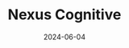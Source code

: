 ---  
layout: startup_page  
title: "Nexus Cognitive"  
id: "nexuscognitive.com"  
permalink: "/nexuscognitivenexuscognitive.com06042024/"  
website: "https://www.nexuscognitive.com"  
funding_round: ""  
funding_amount: ""  
investors: "Insight Partners"  
about: "Nexus Cognitive offers NexusOne, a managed data-as-a-service platform compatible with various cloud and data platforms. It provides a turnkey solution for managing modern data stacks, reducing the need for in-house data expertise and offering predictable pricing. The platform supports data-driven use cases across multiple industries."  
markets: "Data & AI, Fintech, Analytics, Business Intelligence, Cloud Computing, Information Technology, Internet of Things, Machine Learning, Software, Business/Productivity Software, IT Consulting and Outsourcing, Automation/Workflow Software"  
hq: "Addison, Texas, United States"  
founded_year: "2018"  
linkedin: "https://www.linkedin.com/company/nexus-cognitive-global-solutions"  
twitter: "https://twitter.com/nexuscognitive"  
instagram: ""  
facebook: "https://www.facebook.com/NexusCognitiveTechnology"  
crunchbase: "https://www.crunchbase.com/organization/nexus-cognitive"  
pitchbook: "https://pitchbook.com/profiles/company/484634-98"  

date_display: "04-Jun-2024"  
date: "2024-06-04"

# SEO Optimization  
meta_title: "Nexus Cognitive"  
meta_description: "Nexus Cognitive, Nexus Cognitive offers NexusOne, a managed data-as-a-service platform compatible with various cloud and data platforms. It provides a turnkey solution..."  
meta_keywords: "Nexus Cognitive, Data & AI, Fintech, Analytics, Business Intelligence, Cloud Computing, Information Technology, Internet of Things, Machine Learning, Software, Business/Productivity Software, IT Consulting and Outsourcing, Automation/Workflow Software,  funding"  
canonical_url: "https://startup.projectstartups.com/nexuscognitivenexuscognitive.com06042024/"  
---